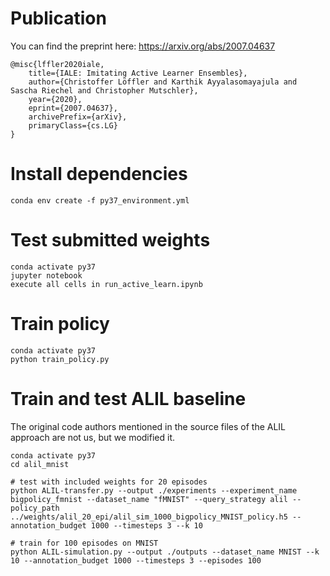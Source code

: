 # Publication

You can find the preprint here: https://arxiv.org/abs/2007.04637

```
@misc{lffler2020iale,
    title={IALE: Imitating Active Learner Ensembles},
    author={Christoffer Löffler and Karthik Ayyalasomayajula and Sascha Riechel and Christopher Mutschler},
    year={2020},
    eprint={2007.04637},
    archivePrefix={arXiv},
    primaryClass={cs.LG}
}
```

# Install dependencies
```
conda env create -f py37_environment.yml
```

# Test submitted weights
```
conda activate py37
jupyter notebook
execute all cells in run_active_learn.ipynb
```

# Train policy
```
conda activate py37
python train_policy.py
``` 


# Train and test ALIL baseline

The original code authors mentioned in the source files of the ALIL approach are not us, but we modified it.

```
conda activate py37
cd alil_mnist

# test with included weights for 20 episodes 
python ALIL-transfer.py --output ./experiments --experiment_name bigpolicy_fmnist --dataset_name "fMNIST" --query_strategy alil --policy_path ../weights/alil_20_epi/alil_sim_1000_bigpolicy_MNIST_policy.h5 --annotation_budget 1000 --timesteps 3 --k 10

# train for 100 episodes on MNIST
python ALIL-simulation.py --output ./outputs --dataset_name MNIST --k 10 --annotation_budget 1000 --timesteps 3 --episodes 100
```
